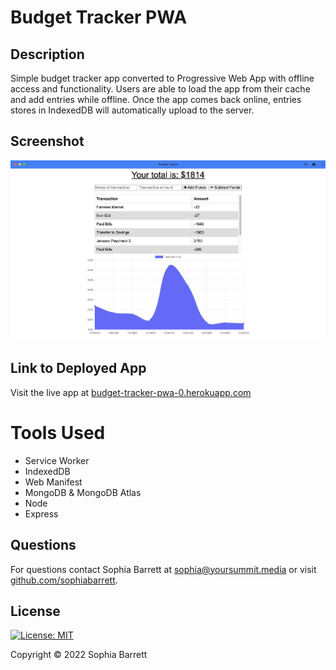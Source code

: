 # Budget Tracker PWA

## Description

Simple budget tracker app converted to Progressive Web App with offline access and functionality. Users are able to load the app from their cache and add entries while offline. Once the app comes back online, entries stores in IndexedDB will automatically upload to the server.

## Screenshot

![screenshot of downloaded PWA](./screenshot.png)

## Link to Deployed App
Visit the live app at [budget-tracker-pwa-0.herokuapp.com](https://budget-tracker-pwa-0.herokuapp.com/)

# Tools Used

- Service Worker
- IndexedDB
- Web Manifest
- MongoDB & MongoDB Atlas
- Node
- Express

## Questions

For questions contact Sophia Barrett at [sophia@yoursummit.media](mailto:sophia@yoursummit.media) or visit [github.com/sophiabarrett](https://github.com/sophiabarrett).

## License

[![License: MIT](https://img.shields.io/badge/License-MIT-yellow.svg)](./LICENSE)

Copyright © 2022 Sophia Barrett
